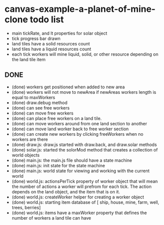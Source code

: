 # canvas-example-a-planet-of-mine-clone todo list

* main tickRate, and lt properties for solar object
* tick progress bar drawn
* land tiles have a solid resources count
* land tiles have a liquid resources count
* each tick workers will mine liquid, solid, or other resource depending on the land tile item

## DONE
* (done) workers get positioned when added to new area
* (done) workers will not move to newArea if newAreas workers length is equal to maxWorkers
* (done) draw.debug method
* (done) can see free workers
* (done) can move free workers
* (done) can place free workers on a land tile.
* (done) can move workers around from one land section to another
* (done) can move land worker back to free worker section
* (done) can create new workers by clicking freeWorkers when no workers are there
* (done) draw.js: draw.js started with draw.back, and draw.solar methods
* (done) solar.js: started the solorMod method that creates a collection of world objects
* (done) main.js: the main.js file should have a state machine
* (done) main.js: init state for the state machine
* (done) main.js: world state for viewing and working with the current world
* (done) world.js: actionsPerTick property of worker object that will mean the number of actions a worker will prefrom for each tick. The action depends on the land object, and the item that is on it.
* (done) world.js: createWorker helper for creating a worker object
* (done) world.js: starting item database of [ ship, house, mine, farm, well, trees, berries]
* (done) world.js: items have a maxWorker property that defines the number of workers a land tile can have